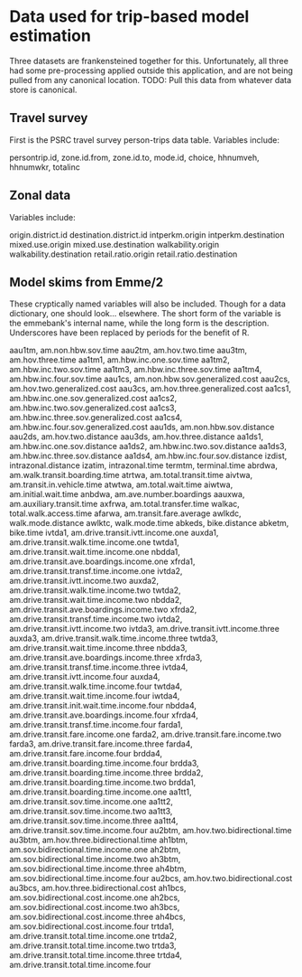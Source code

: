 # Data used for trip-based model estimation
Three datasets are frankensteined together for this. Unfortunately, all three had some pre-processing applied outside this application, and are not being pulled from any canonical location. TODO: Pull this data from whatever data store is canonical.

## Travel survey
First is the PSRC travel survey person-trips data table. Variables include:

persontrip.id, zone.id.from, zone.id.to, mode.id, choice, hhnumveh, hhnumwkr, totalinc

## Zonal data
Variables include:

origin.district.id
destination.district.id
intperkm.origin
intperkm.destination
mixed.use.origin
mixed.use.destination	walkability.origin
walkability.destination
retail.ratio.origin
retail.ratio.destination

## Model skims from Emme/2
These cryptically named variables will also be included. Though for a
data dictionary, one should look... elsewhere. The short form of the
variable is the emmebank's internal name, while the long form is the
description. Underscores have been replaced by periods for the benefit
of R.

aau1tm, am.non.hbw.sov.time
aau2tm, am.hov.two.time
aau3tm, am.hov.three.time
aa1tm1, am.hbw.inc.one.sov.time
aa1tm2, am.hbw.inc.two.sov.time
aa1tm3, am.hbw.inc.three.sov.time
aa1tm4, am.hbw.inc.four.sov.time
aau1cs, am.non.hbw.sov.generalized.cost
aau2cs, am.hov.two.generalized.cost
aau3cs, am.hov.three.generalized.cost
aa1cs1, am.hbw.inc.one.sov.generalized.cost
aa1cs2, am.hbw.inc.two.sov.generalized.cost
aa1cs3, am.hbw.inc.three.sov.generalized.cost
aa1cs4, am.hbw.inc.four.sov.generalized.cost
aau1ds, am.non.hbw.sov.distance
aau2ds, am.hov.two.distance
aau3ds, am.hov.three.distance
aa1ds1, am.hbw.inc.one.sov.distance
aa1ds2, am.hbw.inc.two.sov.distance
aa1ds3, am.hbw.inc.three.sov.distance
aa1ds4, am.hbw.inc.four.sov.distance
izdist, intrazonal.distance
izatim, intrazonal.time
termtm, terminal.time
abrdwa, am.walk.transit.boarding.time
atrtwa, am.total.transit.time
aivtwa, am.transit.in.vehicle.time
atwtwa, am.total.wait.time
aiwtwa, am.initial.wait.time
anbdwa, am.ave.number.boardings
aauxwa, am.auxiliary.transit.time
axfrwa, am.total.transfer.time
walkac, total.walk.access.time
afarwa, am.transit.fare.average
awlkdc, walk.mode.distance
awlktc, walk.mode.time
abkeds, bike.distance
abketm, bike.time
ivtda1, am.drive.transit.ivtt.income.one
auxda1, am.drive.transit.walk.time.income.one
twtda1, am.drive.transit.wait.time.income.one
nbdda1, am.drive.transit.ave.boardings.income.one
xfrda1, am.drive.transit.transf.time.income.one
ivtda2, am.drive.transit.ivtt.income.two
auxda2, am.drive.transit.walk.time.income.two
twtda2, am.drive.transit.wait.time.income.two
nbdda2, am.drive.transit.ave.boardings.income.two
xfrda2, am.drive.transit.transf.time.income.two
ivtda2, am.drive.transit.ivtt.income.two
ivtda3, am.drive.transit.ivtt.income.three
auxda3, am.drive.transit.walk.time.income.three
twtda3, am.drive.transit.wait.time.income.three
nbdda3, am.drive.transit.ave.boardings.income.three
xfrda3, am.drive.transit.transf.time.income.three
ivtda4, am.drive.transit.ivtt.income.four
auxda4, am.drive.transit.walk.time.income.four
twtda4, am.drive.transit.wait.time.income.four
iwtda4, am.drive.transit.init.wait.time.income.four
nbdda4, am.drive.transit.ave.boardings.income.four
xfrda4, am.drive.transit.transf.time.income.four
farda1, am.drive.transit.fare.income.one
farda2, am.drive.transit.fare.income.two
farda3, am.drive.transit.fare.income.three
farda4, am.drive.transit.fare.income.four
brdda4, am.drive.transit.boarding.time.income.four
brdda3, am.drive.transit.boarding.time.income.three
brdda2, am.drive.transit.boarding.time.income.two
brdda1, am.drive.transit.boarding.time.income.one
aa1tt1, am.drive.transit.sov.time.income.one
aa1tt2, am.drive.transit.sov.time.income.two
aa1tt3, am.drive.transit.sov.time.income.three
aa1tt4, am.drive.transit.sov.time.income.four
au2btm, am.hov.two.bidirectional.time
au3btm, am.hov.three.bidirectional.time
ah1btm, am.sov.bidirectional.time.income.one
ah2btm, am.sov.bidirectional.time.income.two
ah3btm, am.sov.bidirectional.time.income.three
ah4btm, am.sov.bidirectional.time.income.four
au2bcs, am.hov.two.bidirectional.cost
au3bcs, am.hov.three.bidirectional.cost
ah1bcs, am.sov.bidirectional.cost.income.one
ah2bcs, am.sov.bidirectional.cost.income.two
ah3bcs, am.sov.bidirectional.cost.income.three
ah4bcs, am.sov.bidirectional.cost.income.four
trtda1, am.drive.transit.total.time.income.one
trtda2, am.drive.transit.total.time.income.two
trtda3, am.drive.transit.total.time.income.three
trtda4, am.drive.transit.total.time.income.four
